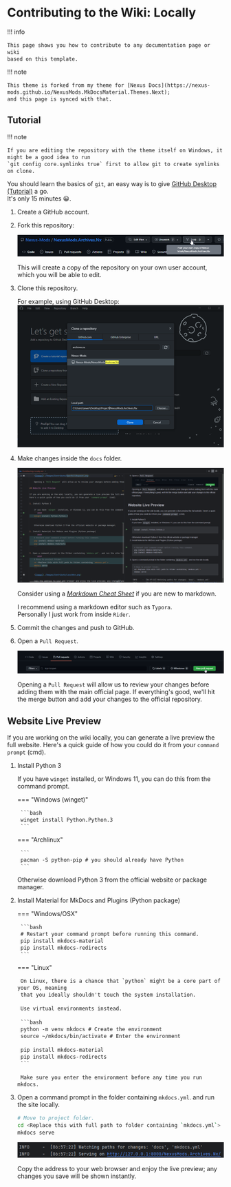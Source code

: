 # Contributing to the Wiki: Locally

!!! info

    This page shows you how to contribute to any documentation page or wiki 
    based on this template.

!!! note

    This theme is forked from my theme for [Nexus Docs](https://nexus-mods.github.io/NexusMods.MkDocsMaterial.Themes.Next);
    and this page is synced with that.

## Tutorial

!!! note

    If you are editing the repository with the theme itself on Windows, it might be a good idea to run
    `git config core.symlinks true` first to allow git to create symlinks on clone.

You should learn the basics of `git`, an easy way is to give [GitHub Desktop (Tutorial)](https://www.youtube.com/watch?v=77W2JSL7-r8) a go.  
It's only 15 minutes 😀.

1. Create a GitHub account.
2. Fork this repository:

    ![Image](../Images/Contribute/ForkTheRepo.png)

    This will create a copy of the repository on your own user account, which you will be able to edit.

3. Clone this repository.

    For example, using GitHub Desktop:
    ![Image](../Images/Contribute/GitHubDesktop.png)

4. Make changes inside the `docs` folder.

    ![Image](../Images/Contribute/Rider.png)

    Consider using a [*Markdown Cheat Sheet*](https://github.com/adam-p/markdown-here/wiki/Markdown-Cheatsheet) if you are new to markdown.

    I recommend using a markdown editor such as `Typora`.  
    Personally I just work from inside `Rider`.  

5. Commit the changes and push to GitHub.

6. Open a `Pull Request`.

    ![Image](../Images/Contribute/OpenPullRequest.png)

    Opening a `Pull Request` will allow us to review your changes before adding them with the main official page. If everything's good, we'll hit the merge button and add your changes to the official repository.

## Website Live Preview

If you are working on the wiki locally, you can generate a live preview the full website.
Here's a quick guide of how you could do it from your `command prompt` (cmd).

1. Install Python 3

    If you have `winget` installed, or Windows 11, you can do this from the command prompt.

    === "Windows (winget)"

        ```bash
        winget install Python.Python.3
        ```

    === "Archlinux"

        ```
        pacman -S python-pip # you should already have Python
        ```

    Otherwise download Python 3 from the official website or package manager.

2. Install Material for MkDocs and Plugins (Python package)


    === "Windows/OSX"

        ```bash
        # Restart your command prompt before running this command.
        pip install mkdocs-material
        pip install mkdocs-redirects
        ```

    === "Linux"

        On Linux, there is a chance that `python` might be a core part of your OS, meaning
        that you ideally shouldn't touch the system installation.

        Use virtual environments instead.

        ```bash
        python -m venv mkdocs # Create the environment
        source ~/mkdocs/bin/activate # Enter the environment

        pip install mkdocs-material
        pip install mkdocs-redirects
        ```

        Make sure you enter the environment before any time you run mkdocs.

3. Open a command prompt in the folder containing `mkdocs.yml`. and run the site locally.
    ```bash
    # Move to project folder.
    cd <Replace this with full path to folder containing `mkdocs.yml`>
    mkdocs serve
    ```

    ![Image](../Images/Contribute/LocalRun.png)

    Copy the address to your web browser and enjoy the live preview; any changes you save will be shown instantly.